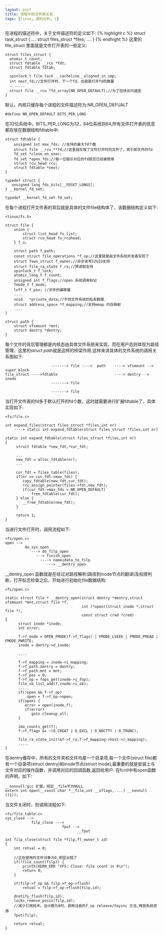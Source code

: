 ```yaml
---
layout: post
title: 进程中的文件表关系
tags: [linux, 源码分析, C]
---
```


在进程的描述符中，关于文件描述符的定义如下:
{% highlight c %}
    struct task_struct {
        ....
	    struct files_struct *files;
	    ....
	}
{% endhight %}
这里的file_struct 里面就是文件打开表的一些定义:

    struct files_struct {
 	  atomic_t count;
	  struct fdtable __rcu *fdt;
	  struct fdtable fdtab;
	  
	  spinlock_t file_lock __cacheline__aligned_in_smp;
	  int next_fd;//文件打开时，下一个fd，也就是打开fd的数量
	  .......
	  struct file __rcu *fd_array[NR_OPEN_DEFAULT];//为了加快访问速度
    }

默认，内核只缓存每个进程的文件描述符为:NR\_OPEN\_DEFUALT
          
    #define NR_OPEN_DEFAULT BITS_PER_LONG

在32位系统中，BITS\_PER\_LONG为32，64位系统则64,所有文件打开表的信息都存放在数据结构fdtable中:
     
	struct fdtable {
		unsigned int max_fds; //支持的最大fd个数
		struct file __rcu **fd;//这里就存放了文件打开时的文件了，索引即文件的fd
		fd_set *close_on_exec;
		fd_set *open_fds;//每一位暗示对应的fd是否已经被使用
		struct rcu_head rcu;
		struct fdtable *next;
	}

    typedef struct {
	   unsigned long fds_bits[__FDSET_LONGS];
	} __kernel_fd_set;
	
	typedef __kernel_fd_set fd_set;
	
在每个进程打开文件表的背后就是具体的文件file结构体了，该数据结构定义如下:

    <linux/fs.h>
	
    struct file {
	    union {
		    struct list_head fu_list; 
			struct rcu_head fu_rcuhead;
		} f_u;
		
		struct path f_path;
		const struct file_operations *f_op;//这里就是由文件系统开发者实现了
		struct fown_struct f_owner;//异步读写SIGIO支持
		struct file_ra_state f_ra;//预读取支持
		spinlock_t f_lock;
		atomic_long_t f_count;
		unsigned int f_flags;//open 系统调用标记
		fmode_t f_mode;
		loff_t f_pos; //文件的偏移量
		....
		void   *private_data;//不同文件系统的私有数据.
		struct address_space *f_mapping;//支持mmap 内存映射
		....
	}

    struct path {
	    struct vfsmount *mnt;
		struct dentry *dentry;
	}
	
每个文件的背后管理都是内核态由具体文件系统来实现，而在用户态则体现为路径管理，这里的*struct path*就是这样的桥梁作用.这样来讲具体的文件系统的调用关系图如下:

                         -------> file ---->  path    ----> vfsmount --> super_block
	file_struct ---->fdtable                          ----> dentry --> inode
		                 -------> file 
						 
						 -------> file
						 
当打开文件表的fd多于默认打开的fd个数，这时就需要进行扩展fdtable了，具体实现如下:

    <fs/file.c>
	
    int expand_files(struct files_struct *files,int nr)
	    ----> static int expand_fdtable(struct files_struct *files,int nr)
		
    static int expand_fdtable(struct files_struct *files,int nr)
	{
	     struct fdtable *new_fdt,*cur_fdt;
		 
		 ...
		 new_fdt = alloc_fdtable(nr);
		 ...
		 
		 cur_fdt = files_table(files);
		 if(nr >= cur_fdt->max_fds) {
		    copy_fdtable(new_fdt,cur_fdt);
			rcu_assign_pointer(files->fdt,new_fdt);
			if(cur_fdt->max_fds > NR_OPEN_DEFAULT)
			    free_fdtable(cur_fdt);
		 } else {
		    __free_fdtable(new_fdt);
		 }
	
	     return 1;
	}
	
当进行文件打开时，调用流程如下:

    <fs/open.c>
	open -->
	         do_sys_open
			    ---> do_filp_open
				  ---> finish_open
				    ----> nameidata_to_filp
					   ---> __dentry_open
	
\_\_dentry\_open 函数就是在经过对路径解析(路径到inode节点的翻译)及权限判断，打开标志检查之后，开始进行初始化file数据结构:

    <fs/open.c>
	
    static struct file * __dentry_open(struct dentry *dentry,struct vfsmount *mnt,struct file *f,
	                                   int (*open)(struct inode *,struct file *),
									   const struct cred *cred)
	{
	      struct inode *inode;
		  int error;
		  
		  f->f_mode = OPEN_FMODE(f->f_flags) | FMODE_LSEEK | FMODE_PREAD | FMODE_PWRITE;
		  inode = dentry->d_inode;
		  
		  ....
		  
		  f->f_mapping = inode->i_mapping;
		  f->f_path.dentry = dentry;
		  f->f_path.mnt = mnt;
		  f->f_pos = 0;
		  f->f_op = fops_get(inode->i_fop);
		  file_sb_list_add(f,inode->i_sb);
		  .....
		  if(!open && f->f_op)
		      open = f->f_op->open;
		  if(open) {
		     error = open(inode,f);
			 if(error)
			    goto cleanup_all;
		  }
		  
		  ima_counts_get(f);
		  f->f_flags &= ~(O_CREAT | O_EXCL | O_NOCTTY | O_TRUNC);
		  
		  file_ra_state_init(&f->f_ra,f->f_mapping->host->i_mapping);
		  .....
	}

在dentry缓存中，所有的文件夹和文件均是一个目录项,每一个文件(struct file)都有一个目录项(struct dentry)和inode节点(struct inode),最重要的就是安装上与文件对应的操作函数，并调用对应的回调函数,返回给用户.
在fcntl中有open函数的声明，如下:

    __nonnull:gcc 扩展，规定__file不为NULL
    extern int open(__const char *__file,int __oflags, ...) __nonnull ((1));

当文件关闭时，则调用流程如下:
   
    <fs/file_table.c>
    sys_close -->
	            filp_close --->
				              fput --> 
							         __fput
	
	int filp_close(struct file *filp,fl_owner_t id)
	{
		int retval = 0;
		
		//正在使用的文件对象为0,明显出错了
		if(!file_count(filp)) {
		    printk(KERN_ERR "VFS: Close: file count is 0\n");
			return 0;
		}
		
		if(filp->f_op && filp->f_op->flush)
		    retval = filp->f_op->flush(filp,id);
			
		dnotify_flush(filp,id);
		locks_remove_posix(filp,id);
		//减少引用技术，当计数为0时，调用注册的f_op release/faysnc 方法,释放系统资源
		fput(filp);
		
		return retval;
	}
